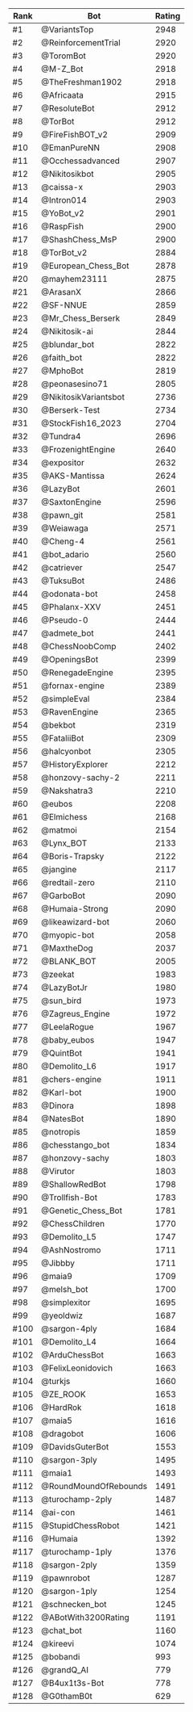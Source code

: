 Rank|Bot|Rating
---|---|---
#1|@VariantsTop|2948
#2|@ReinforcementTrial|2920
#3|@ToromBot|2920
#4|@M-Z_Bot|2918
#5|@TheFreshman1902|2918
#6|@Africaata|2915
#7|@ResoluteBot|2912
#8|@TorBot|2912
#9|@FireFishBOT_v2|2909
#10|@EmanPureNN|2908
#11|@Occhessadvanced|2907
#12|@Nikitosikbot|2905
#13|@caissa-x|2903
#14|@Intron014|2903
#15|@YoBot_v2|2901
#16|@RaspFish|2900
#17|@ShashChess_MsP|2900
#18|@TorBot_v2|2884
#19|@European_Chess_Bot|2878
#20|@mayhem23111|2875
#21|@ArasanX|2866
#22|@SF-NNUE|2859
#23|@Mr_Chess_Berserk|2849
#24|@Nikitosik-ai|2844
#25|@blundar_bot|2822
#26|@faith_bot|2822
#27|@MphoBot|2819
#28|@peonasesino71|2805
#29|@NikitosikVariantsbot|2736
#30|@Berserk-Test|2734
#31|@StockFish16_2023|2704
#32|@Tundra4|2696
#33|@FrozenightEngine|2640
#34|@expositor|2632
#35|@AKS-Mantissa|2624
#36|@LazyBot|2601
#37|@SaxtonEngine|2596
#38|@pawn_git|2581
#39|@Weiawaga|2571
#40|@Cheng-4|2561
#41|@bot_adario|2560
#42|@catriever|2547
#43|@TuksuBot|2486
#44|@odonata-bot|2458
#45|@Phalanx-XXV|2451
#46|@Pseudo-0|2444
#47|@admete_bot|2441
#48|@ChessNoobComp|2402
#49|@OpeningsBot|2399
#50|@RenegadeEngine|2395
#51|@fornax-engine|2389
#52|@simpleEval|2384
#53|@RavenEngine|2365
#54|@bekbot|2319
#55|@FataliiBot|2309
#56|@halcyonbot|2305
#57|@HistoryExplorer|2212
#58|@honzovy-sachy-2|2211
#59|@Nakshatra3|2210
#60|@eubos|2208
#61|@Elmichess|2168
#62|@matmoi|2154
#63|@Lynx_BOT|2133
#64|@Boris-Trapsky|2122
#65|@jangine|2117
#66|@redtail-zero|2110
#67|@GarboBot|2090
#68|@Humaia-Strong|2090
#69|@likeawizard-bot|2060
#70|@myopic-bot|2058
#71|@MaxtheDog|2037
#72|@BLANK_BOT|2005
#73|@zeekat|1983
#74|@LazyBotJr|1980
#75|@sun_bird|1973
#76|@Zagreus_Engine|1972
#77|@LeelaRogue|1967
#78|@baby_eubos|1947
#79|@QuintBot|1941
#80|@Demolito_L6|1917
#81|@chers-engine|1911
#82|@Karl-bot|1900
#83|@Dinora|1898
#84|@NatesBot|1890
#85|@notropis|1859
#86|@chesstango_bot|1834
#87|@honzovy-sachy|1803
#88|@Virutor|1803
#89|@ShallowRedBot|1798
#90|@Trollfish-Bot|1783
#91|@Genetic_Chess_Bot|1781
#92|@ChessChildren|1770
#93|@Demolito_L5|1747
#94|@AshNostromo|1711
#95|@Jibbby|1711
#96|@maia9|1709
#97|@melsh_bot|1700
#98|@simplexitor|1695
#99|@yeoldwiz|1687
#100|@sargon-4ply|1684
#101|@Demolito_L4|1664
#102|@ArduChessBot|1663
#103|@FelixLeonidovich|1663
#104|@turkjs|1660
#105|@ZE_ROOK|1653
#106|@HardRok|1618
#107|@maia5|1616
#108|@dragobot|1606
#109|@DavidsGuterBot|1553
#110|@sargon-3ply|1495
#111|@maia1|1493
#112|@RoundMoundOfRebounds|1491
#113|@turochamp-2ply|1487
#114|@ai-con|1461
#115|@StupidChessRobot|1421
#116|@Humaia|1392
#117|@turochamp-1ply|1376
#118|@sargon-2ply|1359
#119|@pawnrobot|1287
#120|@sargon-1ply|1254
#121|@schnecken_bot|1245
#122|@ABotWith3200Rating|1191
#123|@chat_bot|1160
#124|@kireevi|1074
#125|@bobandi|993
#126|@grandQ_AI|779
#127|@B4ux1t3s-Bot|778
#128|@G0thamB0t|629
